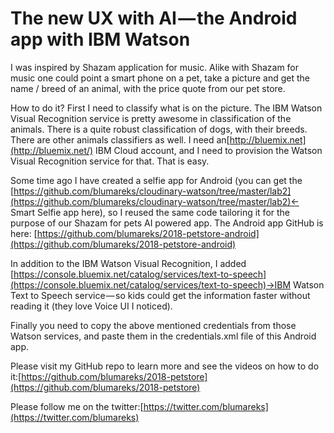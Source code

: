 # The new UX with AI — the Android app with IBM Watson

I was inspired by Shazam application for music. Alike with Shazam for music one could point a smart phone on a pet, take a picture and get the name / breed of an animal, with the price quote from our pet store.

How to do it? First I need to classify what is on the picture. The IBM Watson Visual Recognition service is pretty awesome in classification of the animals. There is a quite robust classification of dogs, with their breeds. There are other animals classifiers as well. I need an[http://bluemix.net](http://bluemix.net/) IBM Cloud account, and I need to provision the Watson Visual Recognition service for that. That is easy.

Some time ago I have created a selfie app for Android \(you can get the [https://github.com/blumareks/cloudinary-watson/tree/master/lab2](https://github.com/blumareks/cloudinary-watson/tree/master/lab2)← Smart Selfie app here\), so I reused the same code tailoring it for the purpose of our Shazam for pets AI powered app. The Android app GitHub is here: [https://github.com/blumareks/2018-petstore-android](https://github.com/blumareks/2018-petstore-android)

In addition to the IBM Watson Visual Recognition, I added [https://console.bluemix.net/catalog/services/text-to-speech](https://console.bluemix.net/catalog/services/text-to-speech)→IBM Watson Text to Speech service — so kids could get the information faster without reading it \(they love Voice UI I noticed\).

Finally you need to copy the above mentioned credentials from those Watson services, and paste them in the credentials.xml file of this Android app.

Please visit my GitHub repo to learn more and see the videos on how to do it:[https://github.com/blumareks/2018-petstore](https://github.com/blumareks/2018-petstore)

Please follow me on the twitter:[https://twitter.com/blumareks](https://twitter.com/blumareks)



